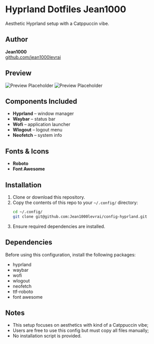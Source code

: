 # Hyprland Dotfiles Jean1000

Aesthetic Hyprland setup with a Catppuccin vibe.

## Author
**Jean1000**  
[github.com/jean1000levrai](https://github.com/jean1000levrai)

## Preview
![Preview Placeholder](#)
![Preview Placeholder](#)

## Components Included
- **Hyprland** – window manager
- **Waybar** – status bar
- **Wofi** – application launcher
- **Wlogout** – logout menu
- **Neofetch** – system info

## Fonts & Icons
- **Roboto**
- **Font Awesome**

## Installation
1. Clone or download this repository.
2. Copy the contents of this repo to your `~/.config/` directory:
   ```bash
   cd ~/.config/
   git clone git@github.com:Jean1000levrai/config-hyprland.git
3. Ensure required dependencies are installed.

## Dependencies
Before using this configuration, install the following packages:
 - hyprland
 - waybar
 - wofi
 - wlogout
 - neofetch
 - ttf-roboto
 - font awesome
## Notes
 - This setup focuses on aesthetics with kind of a Catppuccin vibe;
 - Users are free to use this config but must copy all files manually;
 - No installation script is provided.